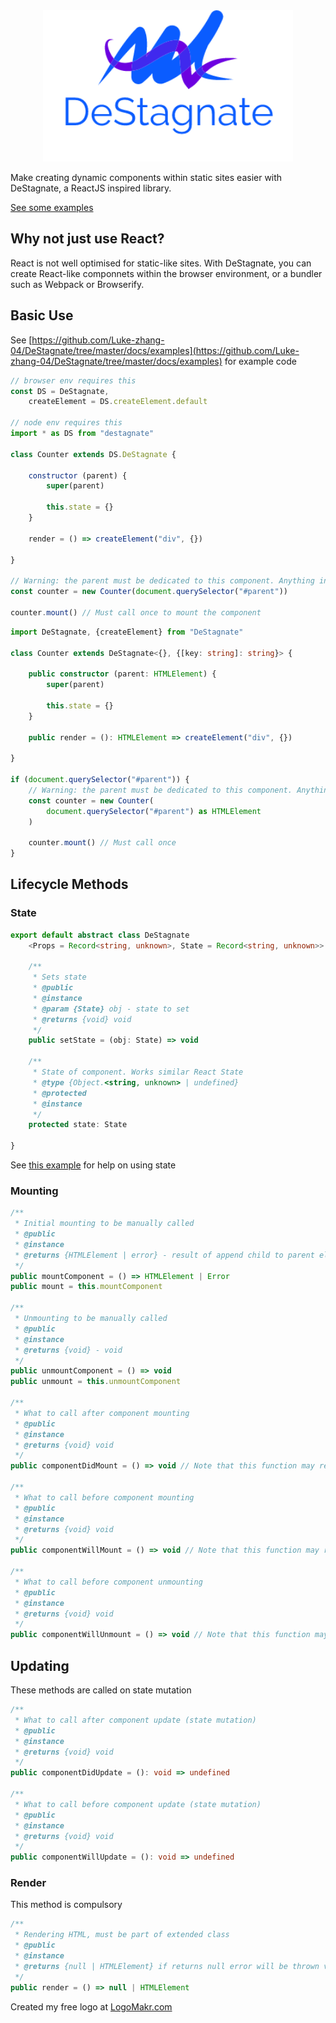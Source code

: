 <div align="center">
    <img src="assets/logo.png" alt="logo">
</div>

Make creating dynamic components within static sites easier with DeStagnate, a ReactJS inspired library.

[See some examples](https://luke-zhang-04.github.io/DeStagnate/)

## Why not just use React?
React is not well optimised for static-like sites. With DeStagnate, you can create React-like componnets within the browser environment, or a bundler such as Webpack or Browserify.

## Basic Use
See [https://github.com/Luke-zhang-04/DeStagnate/tree/master/docs/examples](https://github.com/Luke-zhang-04/DeStagnate/tree/master/docs/examples) for example code
```js
// browser env requires this
const DS = DeStagnate,
    createElement = DS.createElement.default

// node env requires this
import * as DS from "destagnate"

class Counter extends DS.DeStagnate {

    constructor (parent) {
        super(parent)

        this.state = {}
    }

    render = () => createElement("div", {})

}

// Warning: the parent must be dedicated to this component. Anything inside the parent will be removed on muatation
const counter = new Counter(document.querySelector("#parent"))

counter.mount() // Must call once to mount the component
```

```ts
import DeStagnate, {createElement} from "DeStagnate"

class Counter extends DeStagnate<{}, {[key: string]: string}> {

    public constructor (parent: HTMLElement) {
        super(parent)

        this.state = {}
    }

    public render = (): HTMLElement => createElement("div", {})

}

if (document.querySelector("#parent")) {
    // Warning: the parent must be dedicated to this component. Anything inside the parent will be removed on muatation
    const counter = new Counter(
        document.querySelector("#parent") as HTMLElement
    )

    counter.mount() // Must call once
}
```

## Lifecycle Methods
### State
```ts
export default abstract class DeStagnate
    <Props = Record<string, unknown>, State = Record<string, unknown>> {

    /**
     * Sets state
     * @public
     * @instance
     * @param {State} obj - state to set
     * @returns {void} void
     */
    public setState = (obj: State) => void

    /**
     * State of component. Works similar React State
     * @type {Object.<string, unknown> | undefined}
     * @protected
     * @instance
     */
    protected state: State

}
```
See [this example](https://github.com/Luke-zhang-04/DeStagnate/blob/master/docs/examples/counter.js) for help on using state

### Mounting
```ts
/**
 * Initial mounting to be manually called
 * @public
 * @instance
 * @returns {HTMLElement | error} - result of append child to parent element
 */
public mountComponent = () => HTMLElement | Error
public mount = this.mountComponent

/**
 * Unmounting to be manually called 
 * @public
 * @instance
 * @returns {void} - void
 */
public unmountComponent = () => void
public unmount = this.unmountComponent

/**
 * What to call after component mounting
 * @public
 * @instance
 * @returns {void} void
 */
public componentDidMount = () => void // Note that this function may return anything, but return void by default

/**
 * What to call before component mounting
 * @public
 * @instance
 * @returns {void} void
 */
public componentWillMount = () => void // Note that this function may return anything, but return void by default

/**
 * What to call before component unmounting
 * @public
 * @instance
 * @returns {void} void
 */
public componentWillUnmount = () => void // Note that this function may return anything, but return void by default
```

## Updating
These methods are called on state mutation
```ts
/**
 * What to call after component update (state mutation)
 * @public
 * @instance
 * @returns {void} void
 */
public componentDidUpdate = (): void => undefined

/**
 * What to call before component update (state mutation)
 * @public
 * @instance
 * @returns {void} void
 */
public componentWillUpdate = (): void => undefined
```

### Render
This method is compulsory
```ts
/**
 * Rendering HTML, must be part of extended class
 * @public
 * @instance
 * @returns {null | HTMLElement} if returns null error will be thrown via console.error
 */
public render = () => null | HTMLElement
```

Created my free logo at [LogoMakr.com](https://my.logomakr.com/)
